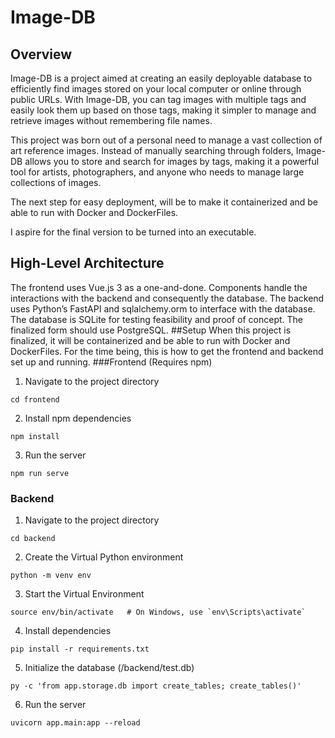 # Image-DB
## Overview
Image-DB is a project aimed at creating an easily deployable database to efficiently find images stored on your local computer or online through public URLs. With Image-DB, you can tag images with multiple tags and easily look them up based on those tags, making it simpler to manage and retrieve images without remembering file names.

This project was born out of a personal need to manage a vast collection of art reference images. Instead of manually searching through folders, Image-DB allows you to store and search for images by tags, making it a powerful tool for artists, photographers, and anyone who needs to manage large collections of images.

The next step for easy deployment, will be to make it containerized and be able to run with Docker and DockerFiles.

I aspire for the final version to be turned into an executable.

## High-Level Architecture
The frontend uses Vue.js 3 as a one-and-done. Components handle the interactions with the backend and consequently the database.
The backend uses Python’s FastAPI and sqlalchemy.orm to interface with the database.
The database is SQLite for testing feasibility and proof of concept. The finalized form should use PostgreSQL.
##Setup
When this project is finalized, it will be containerized and be able to run with Docker and DockerFiles. For the time being, this is how to get the frontend and backend set up and running.
###Frontend (Requires npm)
1. Navigate to the project directory
```
cd frontend
```
2. Install npm dependencies
```
npm install
```
3. Run the server
```
npm run serve
```
### Backend
1. Navigate to the project directory
```
cd backend
```
2. Create the Virtual Python environment
```
python -m venv env
```
3. Start the Virtual Environment
```
source env/bin/activate   # On Windows, use `env\Scripts\activate`
```
4. Install dependencies
```
pip install -r requirements.txt
```
5. Initialize the database (/backend/test.db)
```
py -c 'from app.storage.db import create_tables; create_tables()'
```
6. Run the server
```
uvicorn app.main:app --reload
```
